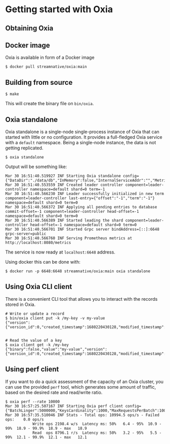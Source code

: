 
# Getting started with Oxia


## Obtaining Oxia

## Docker image

Oxia is available in form of a Docker image

```shell
$ docker pull streamnative/oxia:main
```

## Building from source

```shell
$ make
```

This will create the binary file on `bin/oxia`.

## Oxia standalone

Oxia standalone is a single-node single-process instance of Oxia that can started with little or no configuration.
It provides a full-fledged Oxia service with a `default` namespace. Being a single-node instance, the data is not
getting replicated.

```shell
$ oxia standalone
```

Output will be something like:

```
Mar 30 16:51:40.519927 INF Starting Oxia standalone config={"DataDir":"./data/db","InMemory":false,"InternalServiceAddr":"","MetricsServiceAddr":"0.0.0.0:8080","NotificationsRetentionTime":3600000000000,"NumShards":1,"PublicServiceAddr":"0.0.0.0:6648","WalDir":"./data/wal","WalRetentionTime":3600000000000}
Mar 30 16:51:40.553559 INF Created leader controller component=leader-controller namespace=default shard=0 term=-1
Mar 30 16:51:40.566230 INF Leader successfully initialized in new term component=leader-controller last-entry={"offset":"-1","term":"-1"} namespace=default shard=0 term=0
Mar 30 16:51:40.566372 INF Applying all pending entries to database commit-offset=-1 component=leader-controller head-offset=-1 namespace=default shard=0 term=0
Mar 30 16:51:40.566389 INF Started leading the shard component=leader-controller head-offset=-1 namespace=default shard=0 term=0
Mar 30 16:51:40.566701 INF Started Grpc server bindAddress=[::]:6648 grpc-server=public
Mar 30 16:51:40.566760 INF Serving Prometheus metrics at http://localhost:8080/metrics
```

The service is now ready at `localhost:6648` address.

Using docker this can be done with:

```shell
$ docker run -p 6648:6648 streamnative/oxia:main oxia standalone 
```


## Using Oxia CLI client

There is a convenient CLI tool that allows you to interact with the records stored in Oxia.

```shell
# Write or update a record
$ bin/oxia client put -k /my-key -v my-value
{"version":{"version_id":0,"created_timestamp":1680220430128,"modified_timestamp":1680220430128,"modifications_count":0}}


# Read the value of a key
$ oxia client get -k /my-key
{"binary":false,"value":"my-value","version":{"version_id":0,"created_timestamp":1680220430128,"modified_timestamp":1680220430128,"modifications_count":0}}
```

## Using perf client

If you want to do a quick assessment of the capacity of an Oxia cluster, you can use the provided `perf` tool, which 
generates some amount of traffic, based on the desired rate and read/write ratio.


```shell
$ oxia perf --rate 10000
Mar 30 16:57:25.507167 INF Starting Oxia perf client config={"BatchLinger":5000000,"KeysCardinality":1000,"MaxRequestsPerBatch":1000,"ReadPercentage":80,"RequestRate":10000,"RequestTimeout":30000000000,"ServiceAddr":"localhost:6648","ValueSize":128}
Mar 30 16:57:35.510046 INF Stats - Total ops: 10994.5 ops/s - Failed ops:    0.0 ops/s
			Write ops 2198.4 w/s  Latency ms: 50%   6.4 - 95%  10.9 - 99%  18.9 - 99.9%  18.9 - max   18.9
			Read  ops 8796.1 r/s  Latency ms: 50%   3.2 - 95%   5.5 - 99%  12.1 - 99.9%  12.1 - max   12.1
```
